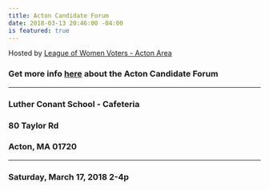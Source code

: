 ```yaml
---
title: Acton Candidate Forum
date: 2018-03-13 20:46:00 -04:00
is featured: true
---
```



Hosted by [League of Women Voters - Acton Area](http://www.lwv-aa.org)

### Get more info [here](https://www.facebook.com/events/170220383609305/) about the Acton Candidate Forum

---

### Luther Conant School - Cafeteria

### 80 Taylor Rd

### Acton, MA 01720

---

### Saturday, March 17, 2018 2-4p